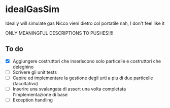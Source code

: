 # idealGasSim

Ideally will simulate gas
Nicco vieni dietro col portatile
nah, I don't feel like it

ONLY MEANINGFUL DESCRIPTIONS TO PUSHES!!!!

## To do

- [x] Aggiungere costruttori che inseriscono solo particelle e costruttori che deleghino
- [ ] Scrivere gli unit tests
- [ ] Capire ed implementare la gestione degli urti a piu di due particelle (facoltativo)
- [ ] Inserire una svalangata di assert una volta completata l'implementazione di base
- [ ] Exception handling
